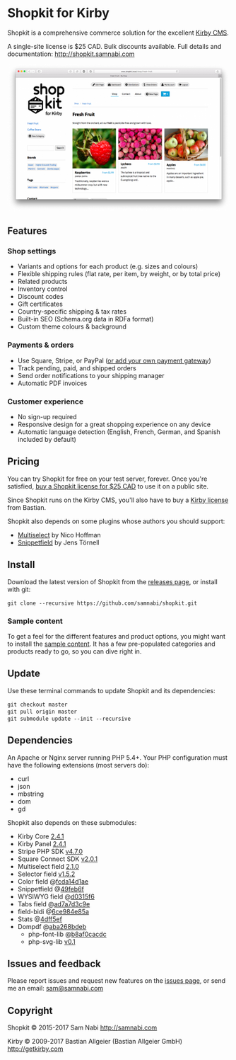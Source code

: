 # Shopkit for Kirby

Shopkit is a comprehensive commerce solution for the excellent [Kirby CMS](http://getkirby.com).

A single-site license is $25 CAD. Bulk discounts available. Full details and documentation: <http://shopkit.samnabi.com>

![Shopkit sets you up with detailed product blueprints and beautiful, flexible templates](site/plugins/shopkit/preview.png)

## Features

### Shop settings

- Variants and options for each product (e.g. sizes and colours)
- Flexible shipping rules (flat rate, per item, by weight, or by total price)
- Related products
- Inventory control
- Discount codes
- Gift certificates
- Country-specific shipping & tax rates
- Built-in SEO (Schema.org data in RDFa format)
- Custom theme colours & background

### Payments & orders

- Use Square, Stripe, or PayPal ([or add your own payment gateway](https://shopkit.samnabi.com/docs/creating-your-own-payment-gateway))
- Track pending, paid, and shipped orders
- Send order notifications to your shipping manager
- Automatic PDF invoices

### Customer experience

- No sign-up required
- Responsive design for a great shopping experience on any device 
- Automatic language detection (English, French, German, and Spanish included by default)

## Pricing

You can try Shopkit for free on your test server, forever. Once you're satisfied, [buy a Shopkit license for $25 CAD](http://shopkit.samnabi.com) to use it on a public site.

Since Shopkit runs on the Kirby CMS, you'll also have to buy a [Kirby license](http://getkirby.com/license) from Bastian.

Shopkit also depends on some plugins whose authors you should support:

- [Multiselect](https://gumroad.com/l/kirby-multiselect) by Nico Hoffman
- [Snippetfield](https://github.com/jenstornell/kirby-snippetfield/issues/5) by Jens Törnell

## Install

Download the latest version of Shopkit from the [releases page](https://github.com/samnabi/shopkit/releases), or install with git:

    git clone --recursive https://github.com/samnabi/shopkit.git

### Sample content

To get a feel for the different features and product options, you might want to install the [sample content](https://github.com/samnabi/shopkit-sample-content). It has a few pre-populated categories and products ready to go, so you can dive right in.

## Update

Use these terminal commands to update Shopkit and its dependencies:

    git checkout master
    git pull origin master
    git submodule update --init --recursive

## Dependencies

An Apache or Nginx server running PHP 5.4+. Your PHP configuration must have the following extensions (most servers do):

- curl
- json
- mbstring
- dom
- gd

Shopkit also depends on these submodules:

- Kirby Core [2.4.1](https://github.com/getkirby/kirby/tree/2.4.1)
- Kirby Panel [2.4.1](https://github.com/getkirby/panel/tree/2.4.1)
- Stripe PHP SDK [v4.7.0](https://github.com/stripe/stripe-php)
- Square Connect SDK [v2.0.1](https://github.com/square/connect-php-sdk)
- Multiselect field [2.1.0](https://github.com/distantnative/field-multiselect/tree/2.1.0)
- Selector field [v1.5.2](https://github.com/storypioneers/kirby-selector/tree/v1.5.2)
- Color field @[fcda14d1ae](https://github.com/ian-cox/Kirby-Color-Picker/tree/fcda14d1ae655870590775a744543a6e40a06ce2)
- Snippetfield @[49feb6f](https://github.com/jenstornell/kirby-snippetfield/tree/49feb6f35899e116446afb134dd43fdd91057ea4)
- WYSIWYG field @[d0315f6](https://github.com/samnabi/kirby-wysiwyg)
- Tabs field @[ad7a7d3c9e](https://github.com/afbora/Kirby-Tabs-Field/tree/ad7a7d3c9e667e33dae292e34c3178eb29983556)
- field-bidi @[6ce984e85a](https://github.com/samnabi/field-bidi/tree/6ce984e85afa191d60fb3d7a18218571f7501731)
- Stats @[4dff5ef](https://github.com/samnabi/kirby-stats)
- Dompdf @[aba268bdeb](https://github.com/samnabi/dompdf/tree/aba268bdebc6e50383fd6758778a4d77ca810c85)
    - php-font-lib @[b8af0cacdc](https://github.com/PhenX/php-font-lib/tree/b8af0cacdc3cbf1e41a586fcb78f506f4121a088)
    - php-svg-lib [v0.1](https://github.com/PhenX/php-svg-lib/tree/v0.1)

## Issues and feedback

Please report issues and request new features on the [issues page](https://github.com/samnabi/shopkit/issues), or send me an email: <sam@samnabi.com>

## Copyright

Shopkit © 2015-2017 Sam Nabi <http://samnabi.com>

Kirby © 2009-2017 Bastian Allgeier (Bastian Allgeier GmbH) <http://getkirby.com>